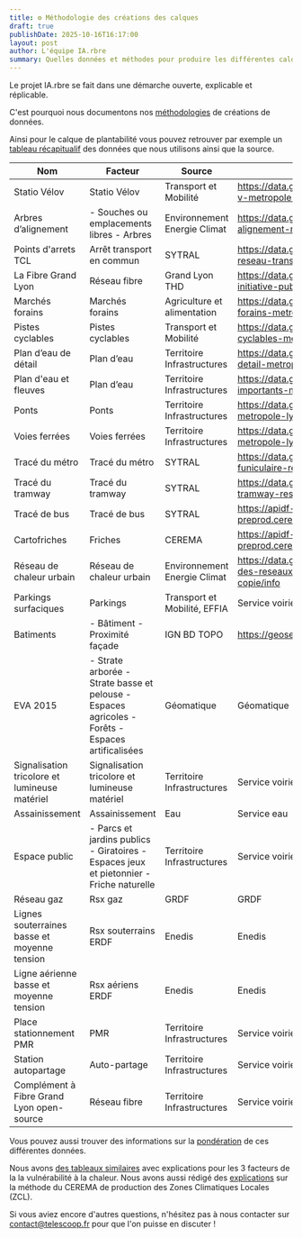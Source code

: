 ```yaml
---
title: ⚙️ Méthodologie des créations des calques
draft: true
publishDate: 2025-10-16T16:17:00
layout: post
author: L'équipe IA.rbre
summary: Quelles données et méthodes pour produire les différentes calques ?
---
```

Le projet IA.rbre se fait dans une démarche ouverte, explicable et réplicable. 

C'est pourquoi nous documentons nos [méthodologies](https://docs.iarbre.fr/methodology/vulnerability/) de créations de données. 

Ainsi pour le calque de plantabilité vous pouvez retrouver par exemple un [tableau récapitualif](https://docs.iarbre.fr/methodology/plantability/#tableau-recapitulatif) des données que nous utilisons ainsi que la source. 

| Nom | Facteur | Source | Lien |
| --- | --- | --- | --- |
| Statio Vélov | Statio Vélov | Transport et Mobilité | https://data.grandlyon.com/portail/fr/jeux-de-donnees/stations-velo-v-metropole-lyon/info |
| Arbres d’alignement | - Souches ou emplacements libres - Arbres | Environnement Energie Climat | https://data.grandlyon.com/portail/fr/jeux-de-donnees/arbres-alignement-metropole-lyon/info |
| Points d'arrets TCL | Arrêt transport en commun | SYTRAL | https://data.grandlyon.com/portail/fr/jeux-de-donnees/points-arret-reseau-transports-commun-lyonnais/info |
| La Fibre Grand Lyon | Réseau fibre | Grand Lyon THD | https://data.grandlyon.com/portail/fr/jeux-de-donnees/reseau-initiative-publique-fibre-grand-lyon/info |
| Marchés forains | Marchés forains | Agriculture et alimentation | https://data.grandlyon.com/portail/fr/jeux-de-donnees/marches-forains-metropole-lyon/info |
| Pistes cyclables | Pistes cyclables | Transport et Mobilité | https://data.grandlyon.com/portail/fr/jeux-de-donnees/amenagements-cyclables-metropole-lyon/info |
| Plan d’eau de détail | Plan d’eau | Territoire Infrastructures | https://data.grandlyon.com/portail/fr/jeux-de-donnees/plans-eau-detail-metropole-lyon/info |
| Plan d'eau et fleuves | Plan d’eau | Territoire Infrastructures | https://data.grandlyon.com/portail/fr/jeux-de-donnees/plans-eau-importants-metropole-lyon/info |
| Ponts | Ponts | Territoire Infrastructures | https://data.grandlyon.com/portail/fr/jeux-de-donnees/ponts-metropole-lyon/info |
| Voies ferrées | Voies ferrées | Territoire Infrastructures | https://data.grandlyon.com/portail/fr/jeux-de-donnees/voies-ferrees-metropole-lyon/info |
| Tracé du métro | Tracé du métro | SYTRAL | https://data.grandlyon.com/portail/fr/jeux-de-donnees/lignes-metro-funiculaire-reseau-transports-commun-lyonnais-v2/info |
| Tracé du tramway | Tracé du tramway | SYTRAL | https://data.grandlyon.com/portail/fr/jeux-de-donnees/lignes-tramway-reseau-transports-commun-lyonnais-v2/info |
| Tracé de bus | Tracé de bus | SYTRAL | https://apidf-preprod.cerema.fr/swagger/#/Cartofriches%20(acc%C3%A8s%20libre) |
| Cartofriches | Friches | CEREMA | https://apidf-preprod.cerema.fr/swagger/#/Cartofriches%20(acc%C3%A8s%20libre) |
| Réseau de chaleur urbain | Réseau de chaleur urbain | Environnement Energie Climat | https://data.grandlyon.com/portail/fr/jeux-de-donnees/canalisations-des-reseaux-de-chaleur-et-de-froid-de-la-metropole-de-lyon--copie/info |
| Parkings surfaciques | Parkings | Transport et Mobilité, EFFIA | Service voirie |
| Batiments | - Bâtiment - Proximité façade | IGN BD TOPO | https://geoservices.ign.fr/bdtopo |
| EVA 2015 | - Strate arborée - Strate basse et pelouse - Espaces agricoles - Forêts - Espaces artificalisées | Géomatique | Géomatique |
| Signalisation tricolore et lumineuse matériel | Signalisation tricolore et lumineuse matériel | Territoire Infrastructures | Service voirie |
| Assainissement | Assainissement | Eau | Service eau |
| Espace public | - Parcs et jardins publics - Giratoires - Espaces jeux et pietonnier - Friche naturelle | Territoire Infrastructures | Service voirie |
| Réseau gaz | Rsx gaz | GRDF | GRDF |
| Lignes souterraines basse et moyenne tension | Rsx souterrains ERDF | Enedis | Enedis |
| Ligne aérienne basse et moyenne tension | Rsx aériens ERDF | Enedis | Enedis |
| Place stationnement PMR | PMR | Territoire Infrastructures | Service voirie |
| Station autopartage | Auto-partage | Territoire Infrastructures | Service voirie |
| Complément à Fibre Grand Lyon open-source | Réseau fibre | Territoire Infrastructures | Service voirie |

Vous pouvez aussi trouver des informations sur la [pondération](https://docs.iarbre.fr/methodology/plantability/#ponderation-des-facteurs) de ces différentes données. 

Nous avons [des tableaux similaires](https://docs.iarbre.fr/methodology/data/#tableau-recapitulatif) avec explications pour les 3 facteurs de la la vulnérabilité à la chaleur. 
Nous avons aussi rédigé des [explications](https://docs.iarbre.fr/methodology/lcz/#arbre-de-decision) sur la méthode du CEREMA de production des Zones Climatiques Locales (ZCL). 

Si vous aviez encore d'autres questions, n'hésitez pas à nous contacter sur contact@telescoop.fr pour que l'on puisse en discuter !
